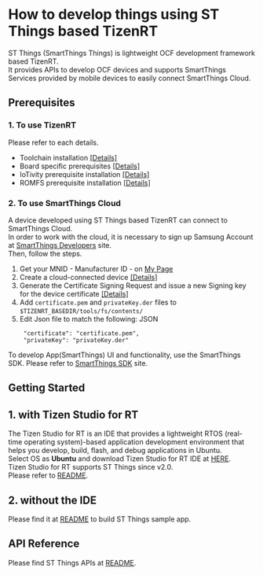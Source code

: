 # How to develop things using ST Things based TizenRT

ST Things (SmartThings Things) is lightweight OCF development framework based TizenRT.  
It provides APIs to develop OCF devices and supports SmartThings Services provided by mobile devices to easily connect SmartThings Cloud.

## Prerequisites
### 1. To use TizenRT
Please refer to each details.  

- Toolchain installation [[Details]](../README.md#getting-the-toolchain)  
- Board specific prerequisites [[Details]](../README.md#supported-board--emulator)  
- IoTivity prerequisite installation [[Details]](../external/iotivity/README.md#prerequisites)  
- ROMFS prerequisite installation [[Details]](../tools/fs/README_ROMFS.md#pre-condition)  


### 2. To use SmartThings Cloud
A device developed using ST Things based TizenRT can connect to SmartThings Cloud.  
In order to work with the cloud, it is necessary to sign up Samsung Account at [SmartThings Developers](https://smartthings.developer.samsung.com/) site.  
Then, follow the steps.  
1. Get your MNID - Manufacturer ID - on [My Page](https://smartthings.developer.samsung.com/partner/dashboard)  
2. Create a cloud-connected device [[Details]](https://smartthings.developer.samsung.com/develop/workspace/ide/create-a-cloud-connected-device.html)  
3. Generate the Certificate Signing Request and issue a new Signing key for the device certificate [[Details]](https://smartthings.developer.samsung.com/develop/workspace/ide/about-common-tools.html)  
4. Add `certificate.pem` and `privateKey.der` files to `$TIZENRT_BASEDIR/tools/fs/contents/`   
5. Edit Json file to match the following: JSON  
   ```  
    "certificate": "certificate.pem",    
    "privateKey": "privateKey.der"  
   ```  

To develop App(SmartThings) UI and functionality, use the SmartThings SDK. Please refer to [SmartThings SDK](https://smartthings.developer.samsung.com/develop/workspace/sdk/overview.html) site.

## Getting Started
## 1. with Tizen Studio for RT
The Tizen Studio for RT is an IDE that provides a lightweight RTOS (real-time operating system)-based application development environment that helps you develop, build, flash, and debug applications in Ubuntu.  
Select OS as **Ubuntu** and download Tizen Studio for RT IDE at [HERE](https://developer.tizen.org/development/tizen-studio/download).  
Tizen Studio for RT supports ST Things since v2.0.  
Please refer to [README](HowToDevelopThingsWithTizenStudioForRT.md).

## 2. without the IDE
Please find it at [README](../apps/examples/st_things/README.md) to build ST Things sample app.  

## API Reference
Please find ST Things APIs at [README](API_Reference/README.md).  
